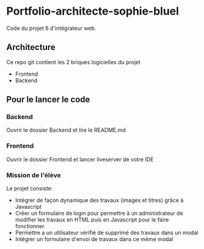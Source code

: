 # Portfolio-architecte-sophie-bluel

Code du projet 6 d'intégrateur web.

## Architecture

Ce repo git contient les 2 briques logicielles du projet 
- Frontend
- Backend

## Pour le lancer le code
### Backend
Ouvrir le dossier Backend et lire le README.md

### Frontend
Ouvrir le dossier Frontend et lancer liveserver de votre IDE

### Mission de l'élève
Le projet consiste:
- Intégrer de façon dynamique des travaux (images et titres) grâce à Javascript
- Créer un formulaire de login pour permettre à un administrateur de modifier les travaux en HTML puis en Javascript pour le faire fonctionner.
- Permettre a un utilisateur vérifié de supprimé des travaux dans un modal
- Intégrer un formulaire d'envoi de travaux dans ce même modal

